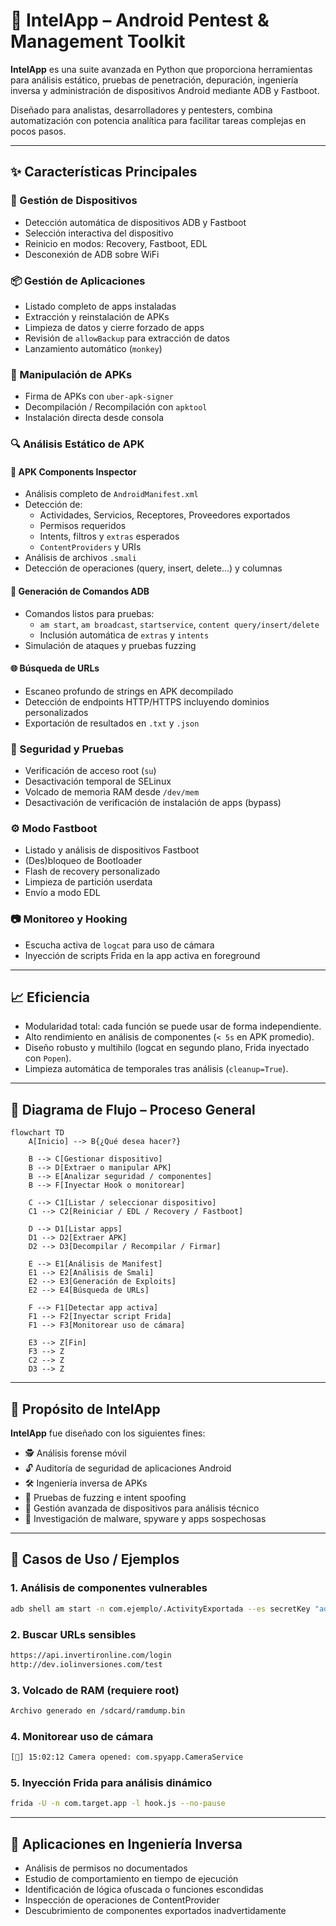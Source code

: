 
# 📱 IntelApp – Android Pentest & Management Toolkit

**IntelApp** es una suite avanzada en Python que proporciona herramientas para análisis estático, pruebas de penetración, depuración, ingeniería inversa y administración de dispositivos Android mediante ADB y Fastboot.

Diseñado para analistas, desarrolladores y pentesters, combina automatización con potencia analítica para facilitar tareas complejas en pocos pasos.

---

## ✨ Características Principales

### 🔹 Gestión de Dispositivos
- Detección automática de dispositivos ADB y Fastboot
- Selección interactiva del dispositivo
- Reinicio en modos: Recovery, Fastboot, EDL
- Desconexión de ADB sobre WiFi

### 📦 Gestión de Aplicaciones
- Listado completo de apps instaladas
- Extracción y reinstalación de APKs
- Limpieza de datos y cierre forzado de apps
- Revisión de `allowBackup` para extracción de datos
- Lanzamiento automático (`monkey`)

### 🧱 Manipulación de APKs
- Firma de APKs con `uber-apk-signer`
- Decompilación / Recompilación con `apktool`
- Instalación directa desde consola

### 🔍 Análisis Estático de APK
#### 🔧 APK Components Inspector
- Análisis completo de `AndroidManifest.xml`
- Detección de:
  - Actividades, Servicios, Receptores, Proveedores exportados
  - Permisos requeridos
  - Intents, filtros y `extras` esperados
  - `ContentProviders` y URIs
- Análisis de archivos `.smali`
- Detección de operaciones (query, insert, delete...) y columnas

#### 🧪 Generación de Comandos ADB
- Comandos listos para pruebas:
  - `am start`, `am broadcast`, `startservice`, `content query/insert/delete`
  - Inclusión automática de `extras` y `intents`
- Simulación de ataques y pruebas fuzzing

#### 🌐 Búsqueda de URLs
- Escaneo profundo de strings en APK decompilado
- Detección de endpoints HTTP/HTTPS incluyendo dominios personalizados
- Exportación de resultados en `.txt` y `.json`

### 🧪 Seguridad y Pruebas
- Verificación de acceso root (`su`)
- Desactivación temporal de SELinux
- Volcado de memoria RAM desde `/dev/mem`
- Desactivación de verificación de instalación de apps (bypass)

### ⚙️ Modo Fastboot
- Listado y análisis de dispositivos Fastboot
- (Des)bloqueo de Bootloader
- Flash de recovery personalizado
- Limpieza de partición userdata
- Envío a modo EDL

### 📷 Monitoreo y Hooking
- Escucha activa de `logcat` para uso de cámara
- Inyección de scripts Frida en la app activa en foreground

---

## 📈 Eficiencia

- Modularidad total: cada función se puede usar de forma independiente.
- Alto rendimiento en análisis de componentes (`< 5s` en APK promedio).
- Diseño robusto y multihilo (logcat en segundo plano, Frida inyectado con `Popen`).
- Limpieza automática de temporales tras análisis (`cleanup=True`).

---

## 🧭 Diagrama de Flujo – Proceso General

```mermaid
flowchart TD
    A[Inicio] --> B{¿Qué desea hacer?}

    B --> C[Gestionar dispositivo]
    B --> D[Extraer o manipular APK]
    B --> E[Analizar seguridad / componentes]
    B --> F[Inyectar Hook o monitorear]

    C --> C1[Listar / seleccionar dispositivo]
    C1 --> C2[Reiniciar / EDL / Recovery / Fastboot]

    D --> D1[Listar apps]
    D1 --> D2[Extraer APK]
    D2 --> D3[Decompilar / Recompilar / Firmar]

    E --> E1[Análisis de Manifest]
    E1 --> E2[Análisis de Smali]
    E2 --> E3[Generación de Exploits]
    E2 --> E4[Búsqueda de URLs]

    F --> F1[Detectar app activa]
    F1 --> F2[Inyectar script Frida]
    F1 --> F3[Monitorear uso de cámara]

    E3 --> Z[Fin]
    F3 --> Z
    C2 --> Z
    D3 --> Z
```

---

## 🎯 Propósito de IntelApp

**IntelApp** fue diseñado con los siguientes fines:

- 🕵️ Análisis forense móvil  
- 🔓 Auditoría de seguridad de aplicaciones Android
- 🛠️ Ingeniería inversa de APKs
- 🧪 Pruebas de fuzzing e intent spoofing
- 📶 Gestión avanzada de dispositivos para análisis técnico
- 🔬 Investigación de malware, spyware y apps sospechosas

---

## 📌 Casos de Uso / Ejemplos

### 1. Análisis de componentes vulnerables
```bash
adb shell am start -n com.ejemplo/.ActivityExportada --es secretKey "admin123"
```

### 2. Buscar URLs sensibles
```bash
https://api.invertironline.com/login
http://dev.iolinversiones.com/test
```

### 3. Volcado de RAM (requiere root)
```bash
Archivo generado en /sdcard/ramdump.bin
```

### 4. Monitorear uso de cámara
```bash
[🎥] 15:02:12 Camera opened: com.spyapp.CameraService
```

### 5. Inyección Frida para análisis dinámico
```bash
frida -U -n com.target.app -l hook.js --no-pause
```

---

## 🧬 Aplicaciones en Ingeniería Inversa

- Análisis de permisos no documentados
- Estudio de comportamiento en tiempo de ejecución
- Identificación de lógica ofuscada o funciones escondidas
- Inspección de operaciones de ContentProvider
- Descubrimiento de componentes exportados inadvertidamente

 

